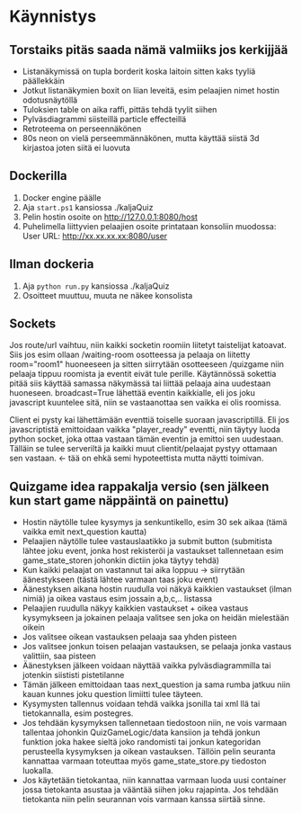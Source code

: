 # Käynnistys

## Torstaiks pitäs saada nämä valmiiks jos kerkijjää
* Listanäkymissä on tupla borderit koska laitoin sitten kaks tyyliä päällekkäin
* Jotkut listanäkymien boxit on liian leveitä, esim pelaajien nimet hostin odotusnäytöllä
* Tuloksien table on aika raffi, pittäs tehdä tyylit siihen
* Pylväsdiagrammi siisteillä particle effecteillä
* Retroteema on perseennäkönen
* 80s neon on vielä perseemmännäkönen, mutta käyttää siistä 3d kirjastoa joten siitä ei luovuta

## Dockerilla
1. Docker engine päälle
2. Aja `start.ps1` kansiossa ./kaljaQuiz
3. Pelin hostin osoite on http://127.0.0.1:8080/host
4. Puhelimella liittyvien pelaajien osoite printataan konsoliin muodossa: User URL: http://xx.xx.xx.xx:8080/user

## Ilman dockeria
1. Aja `python run.py` kansiossa ./kaljaQuiz
2. Osoitteet muuttuu, muuta ne näkee konsolista

## Sockets
Jos route/url vaihtuu, niin kaikki socketin roomiin liitetyt taistelijat katoavat.
Siis jos esim ollaan /waiting-room osotteessa ja pelaaja on liitetty room="room1" huoneeseen ja sitten siirrytään osotteeseen /quizgame niin pelaaja tippuu roomista ja
eventit eivät tule perille. Käytännössä sokettia pitää siis käyttää samassa näkymässä
tai liittää pelaaja aina uudestaan huoneseen. broadcast=True lähettää eventin kaikkialle, eli jos joku javascript kuuntelee sitä, niin se vastaanottaa sen vaikka ei olis roomissa.

Client ei pysty kai lähettämään eventtiä toiselle suoraan javascriptillä. Eli jos javascriptistä emittoidaan vaikka "player_ready" eventti, niin täytyy luoda python socket, joka ottaa vastaan tämän eventin ja emittoi sen uudestaan. Tälläin se tulee serveriltä ja kaikki muut clientit/pelaajat pystyy ottamaan sen vastaan. <- tää on ehkä semi hypoteettista mutta näytti toimivan.

## Quizgame idea rappakalja versio (sen jälkeen kun start game näppäintä on painettu)
- Hostin näytölle tulee kysymys ja senkuntikello, esim 30 sek aikaa (tämä vaikka emit next_question kautta)
- Pelaajien näytölle tulee vastauslaatikko ja submit button (submitista lähtee joku event, jonka host rekisteröi ja vastaukset tallennetaan esim game_state_storen johonkin dictiin joka täytyy tehdä)
- Kun kaikki pelaajat on vastannut tai aika loppuu -> siirrytään äänestykseen (tästä lähtee varmaan taas joku event)
- Äänestyksen aikana hostin ruudulla voi näkyä kaikkien vastaukset (ilman nimiä) ja oikea vastaus esim jossain a,b,c,.. listassa
- Pelaajien ruudulla näkyy kaikkien vastaukset + oikea vastaus kysymykseen ja jokainen pelaaja valitsee sen joka on heidän mielestään oikein
- Jos valitsee oikean vastauksen pelaaja saa yhden pisteen
- Jos valitsee jonkun toisen pelaajan vastauksen, se pelaaja jonka vastaus valittiin, saa pisteen
- Äänestyksen jälkeen voidaan näyttää vaikka pylväsdiagrammilla tai jotenkin siististi pistetilanne
- Tämän jälkeen emittoidaan taas next_question ja sama rumba jatkuu niin kauan kunnes joku question limiitti tulee täyteen.
- Kysymysten tallennus voidaan tehdä vaikka jsonilla tai xml llä tai tietokannalla, esim postegres.
- Jos tehdään kysymyksen tallennetaan tiedostoon niin, ne vois varmaan tallentaa johonkin QuizGameLogic/data kansiion ja tehdä jonkun funktion joka hakee sieltä joko randomisti tai jonkun kategoridan perusteella kysymyksen ja oikean vastauksen. Tällöin pelin seuranta kannattaa varmaan toteuttaa myös game_state_store.py tiedoston luokalla.
- Jos käytetään tietokantaa, niin kannattaa varmaan luoda uusi container jossa tietokanta asustaa ja vääntää siihen joku rajapinta. Jos tehdään tietokanta niin pelin seurannan vois varmaan kanssa siirtää sinne.
